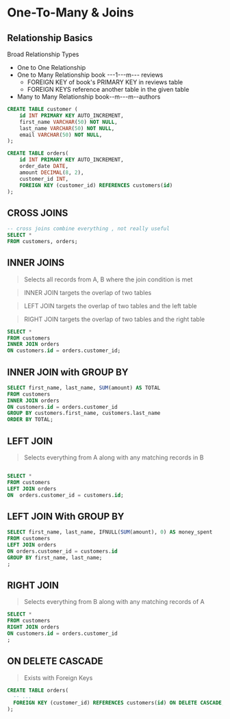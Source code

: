 # One-To-Many & Joins

## Relationship Basics

Broad Relationship Types

- One to One Relationship
- One to Many Relationship book ---1---m--- reviews
  - FOREIGN KEY of book's PRIMARY KEY in reviews table
  - FOREIGN KEYS reference another table in the given table
- Many to Many Relationship book--m---m--authors

```sql
CREATE TABLE customer (
    id INT PRIMARY KEY AUTO_INCREMENT,
    first_name VARCHAR(50) NOT NULL,
    last_name VARCHAR(50) NOT NULL,
    email VARCHAR(50) NOT NULL,
);

CREATE TABLE orders(
    id INT PRIMARY KEY AUTO_INCREMENT,
    order_date DATE,
    amount DECIMAL(8, 2),
    customer_id INT,
    FOREIGN KEY (customer_id) REFERENCES customers(id)
);
```

## CROSS JOINS

```sql
-- cross joins combine everything , not really useful
SELECT *
FROM customers, orders;
```

## INNER JOINS

> Selects all records from A, B where the join condition is met

> INNER JOIN targets the overlap of two tables

> LEFT JOIN targets the overlap of two tables and the left table

> RIGHT JOIN targets the overlap of two tables and the right table

```sql
SELECT *
FROM customers
INNER JOIN orders
ON customers.id = orders.customer_id;
```

## INNER JOIN with GROUP BY

```sql
SELECT first_name, last_name, SUM(amount) AS TOTAL
FROM customers
INNER JOIN orders
ON customers.id = orders.customer_id
GROUP BY customers.first_name, customers.last_name
ORDER BY TOTAL;
```

## LEFT JOIN

> Selects everything from A along with any matching records in B

```sql

SELECT *
FROM customers
LEFT JOIN orders
ON  orders.customer_id = customers.id;
```

## LEFT JOIN With GROUP BY

```sql
SELECT first_name, last_name, IFNULL(SUM(amount), 0) AS money_spent
FROM customers
LEFT JOIN orders
ON orders.customer_id = customers.id
GROUP BY first_name, last_name;
;
```

## RIGHT JOIN

> Selects everything from B along with any matching records of A

```sql
SELECT *
FROM customers
RIGHT JOIN orders
ON customers.id = orders.customer_id
;
```

## ON DELETE CASCADE

> Exists with Foreign Keys

```sql
CREATE TABLE orders(
  -- ...
  FOREIGN KEY (customer_id) REFERENCES customers(id) ON DELETE CASCADE;
);
```
